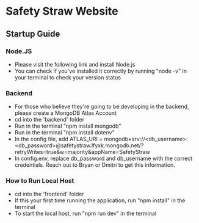 # Safety Straw Website

## Startup Guide

### Node.JS

- Please visit the following link and install Node.js
- You can check if you've installed it correctly by running "node -v" in your terminal to check your version status

### Backend

- For those who believe they're going to be developing in the backend, please create a MongoDB Atlas Account
- cd into the 'backend' folder
- Run in the terminal "npm install mongodb"
- Run in the terminal "npm install dotenv"
- In the config file, add ATLAS_URI = mongodb+srv://\<db_username\>:\<db_password>\@safetystraw.lfyxk.mongodb.net/?retryWrites=true&w=majority&appName=SafetyStraw
- In config.env, replace db_password and db_username with the correct credentials. Reach out to Bryan or Dmitri to get this information.

### How to Run Local Host

- cd into the 'frontend' folder
- If this your first time running the application, run "npm install" in the terminal
- To start the local host, run "npm run dev" in the terminal
